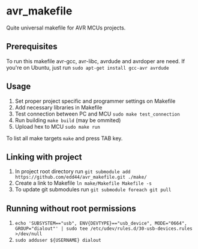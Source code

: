 avr_makefile
============

Quite universal makefile for AVR MCUs projects.

## Prerequisites
To run this makefile avr-gcc, avr-libc, avrdude and avrdoper are need.
If you're on Ubuntu, just run `sudo apt-get install gcc-avr avrdude`

## Usage
1. Set proper project specific and programmer settings on Makefile
2. Add necessary libraries in Makefile
3. Test connection between PC and MCU `sudo make test_connection`
4. Run building `make build` (may be ommited)
5. Upload hex to MCU `sudo make run`

To list all make targets `make` and press TAB key.

## Linking with project
1. In project root directory run `git submodule add https://github.com/edd44/avr_makefile.git ./make/`
2. Create a link to Makefile `ln make/Makefile Makefile -s`
3. To update git submodules run `git submodule foreach git pull`

## Running without root permissions
1. `echo 'SUBSYSTEM=="usb", ENV{DEVTYPE}=="usb_device", MODE="0664", GROUP="dialout"' | sudo tee /etc/udev/rules.d/30-usb-devices.rules >/dev/null`
2. `sudo adduser ${USERNAME} dialout`
